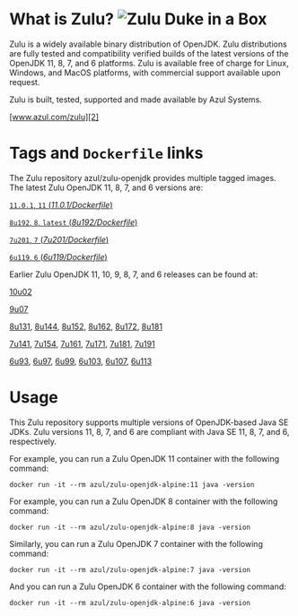 What is Zulu? ![Zulu Duke in a Box][1]
======================================

Zulu is a widely available binary distribution of OpenJDK. Zulu distributions are fully tested and compatibility verified builds of the latest versions of the OpenJDK 11, 8, 7, and 6 platforms. Zulu is available free of charge for Linux, Windows, and MacOS platforms, with commercial support available upon request.

Zulu is built, tested, supported and made available by Azul Systems.

[www.azul.com/zulu][2]

Tags and `Dockerfile` links
===========================

The Zulu repository azul/zulu-openjdk provides multiple tagged images. The latest Zulu OpenJDK 11, 8, 7, and 6 versions are:

[`11.0.1`, `11` (*11.0.1/Dockerfile*)][33]

[`8u192`, `8`, `latest` (*8u192/Dockerfile*)][24]

[`7u201`, `7` (*7u201/Dockerfile*)][17]

[`6u119`, `6` (*6u119/Dockerfile*)][10]

Earlier Zulu OpenJDK 11, 10, 9, 8, 7, and 6 releases can be found at:



[10u02][32]

[9u07][31]

[8u131][25], [8u144][26], [8u152][27], [8u162][28], [8u172][29], [8u181][30]

[7u141][18], [7u154][19], [7u161][20], [7u171][21], [7u181][22], [7u191][23]

[6u93][11], [6u97][12], [6u99][13], [6u103][14], [6u107][15], [6u113][16]

Usage
=====

This Zulu repository supports multiple versions of OpenJDK-based Java SE JDKs. Zulu versions 11, 8, 7, and 6 are compliant with Java SE 11, 8, 7, and 6, respectively.

For example, you can run a Zulu OpenJDK 11 container with the following command:

    docker run -it --rm azul/zulu-openjdk-alpine:11 java -version

For example, you can run a Zulu OpenJDK 8 container with the following command:

    docker run -it --rm azul/zulu-openjdk-alpine:8 java -version

Similarly, you can run a Zulu OpenJDK 7 container with the following command:

    docker run -it --rm azul/zulu-openjdk-alpine:7 java -version

And you can run a Zulu OpenJDK 6 container with the following command:

    docker run -it --rm azul/zulu-openjdk-alpine:6 java -version


  [1]: https://www.azul.com/files/ZuluDocker60.gif
  [2]: http://www.azul.com/zulu
  [10]: https://github.com/zulu-openjdk/zulu-openjdk/blob/master/alpine/6u119-6.22.0.3/Dockerfile
  [11]: https://github.com/zulu-openjdk/zulu-openjdk/blob/master/alpine/6u93-6.16.0.1/Dockerfile
  [12]: https://github.com/zulu-openjdk/zulu-openjdk/blob/master/alpine/6u97-6.17.0.1/Dockerfile
  [13]: https://github.com/zulu-openjdk/zulu-openjdk/blob/master/alpine/6u99-6.18.0.3/Dockerfile
  [14]: https://github.com/zulu-openjdk/zulu-openjdk/blob/master/alpine/6u103-6.19.0.1/Dockerfile
  [15]: https://github.com/zulu-openjdk/zulu-openjdk/blob/master/alpine/6u107-6.20.0.1/Dockerfile
  [16]: https://github.com/zulu-openjdk/zulu-openjdk/blob/master/alpine/6u113-6.21.0.3/Dockerfile
  [17]: https://github.com/zulu-openjdk/zulu-openjdk/blob/master/alpine/7u201-7.25.0.5/Dockerfile
  [18]: https://github.com/zulu-openjdk/zulu-openjdk/blob/master/alpine/7u141-7.18.0.3/Dockerfile
  [19]: https://github.com/zulu-openjdk/zulu-openjdk/blob/master/alpine/7u154-7.20.0.3/Dockerfile
  [20]: https://github.com/zulu-openjdk/zulu-openjdk/blob/master/alpine/7u161-7.21.0.3/Dockerfile
  [21]: https://github.com/zulu-openjdk/zulu-openjdk/blob/master/alpine/7u171-7.22.0.3/Dockerfile
  [22]: https://github.com/zulu-openjdk/zulu-openjdk/blob/master/alpine/7u181-7.23.0.1/Dockerfile
  [23]: https://github.com/zulu-openjdk/zulu-openjdk/blob/master/alpine/7u191-7.24.0.1/Dockerfile
  [24]: https://github.com/zulu-openjdk/zulu-openjdk/blob/master/alpine/8u192-8.33.0.1/Dockerfile
  [25]: https://github.com/zulu-openjdk/zulu-openjdk/blob/master/alpine/8u131-8.21.0.1/Dockerfile
  [26]: https://github.com/zulu-openjdk/zulu-openjdk/blob/master/alpine/8u144-8.23.0.3/Dockerfile
  [27]: https://github.com/zulu-openjdk/zulu-openjdk/blob/master/alpine/8u152-8.25.0.1/Dockerfile
  [28]: https://github.com/zulu-openjdk/zulu-openjdk/blob/master/alpine/8u162-8.27.0.7/Dockerfile
  [29]: https://github.com/zulu-openjdk/zulu-openjdk/blob/master/alpine/8u172-8.30.0.1/Dockerfile
  [30]: https://github.com/zulu-openjdk/zulu-openjdk/blob/master/alpine/8u181-8.31.0.1/Dockerfile
  [31]: https://github.com/zulu-openjdk/zulu-openjdk/blob/master/alpine/9u07-9.0.7.1/Dockerfile
  [32]: https://github.com/zulu-openjdk/zulu-openjdk/blob/master/alpine/10u02-10.3/Dockerfile
  [33]: https://github.com/zulu-openjdk/zulu-openjdk/blob/master/alpine/11.0.1-11.2/Dockerfile
